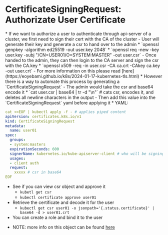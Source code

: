 <h1>CertificateSigningRequest: Authorizate User Certificate</h1>
* If we want to authorize a user to authenticate through api-server of a cluster, we first need to sign their cert with the CA of the cluster
  - User will generate their key and generate a csr to hand over to the admin
    * `openssl genpkey -algorithm ed25519 -out user.key 2048`
    * `openssl req -new -key user.key -subj "/CN=USER01/O=SYSTEM:MASTER" -out user.csr`
  - Once handed to the admin, they can then login to the CA server and sign the csr with the CA.key
    * `openssl x509 -req -in user.csr -CA ca.crt -CAkey ca.key -out user.crt`
  - For more information on this please read [here](https://eoyebami.github.io/k8s/2024-01-17-kubernetes-tls.html)
* However there is a way to automate this process by generating a `CertificateSigningRequest`
  - The admin would take the csr and base64 encode it
    * `cat user.csr | base64 | tr -d "\n"` # cats csr, encodes it, and deletes all newline characters in the output 
  - Then add this value into the `CertificateSigningRequest` yaml before applying it
    * YAML:
 
   ```yml
   cat <<EOF | kubectl apply -f - # applies piped content
   apiVersion: certificates.k8s.io/v1
   kind: CertificateSigningRequest
   metadata:
     name: user01
   spec:
     groups:
     - system:masters
     expirationSeconds: 600
     signerName: kubernetes.io/kube-apiserver-client # who will be signing the certificate
     usages:
     - client auth
     request:
       xxxxx # csr in base64
   EOF
   ```
  
  - See if you can view csr object and approve it
    * `kubetl get csr`
    * `kubectl certificate approve user01`
  - Retrieve the certificate and decode it for the user
    * `kubectl get csr user01 -o jsonpath='{.status.certificate}' | base64 -d > user01.crt`
  - You can create a role and bind it to the user
* NOTE: more info on this object can be found [here](https://kubernetes.io/docs/reference/access-authn-authz/certificate-signing-requests/#cluster-trust-bundles)
